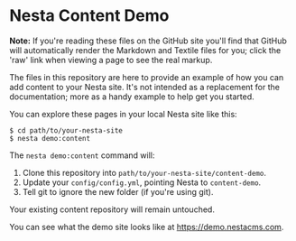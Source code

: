 Nesta Content Demo
==================

**Note:** If you're reading these files on the GitHub site you'll find
that GitHub will automatically render the Markdown and Textile files for
you; click the 'raw' link when viewing a page to see the real markup.

The files in this repository are here to provide an example of how you
can add content to your Nesta site. It's not intended as a replacement
for the documentation; more as a handy example to help get you started.

You can explore these pages in your local Nesta site like this:

    $ cd path/to/your-nesta-site
    $ nesta demo:content

The `nesta demo:content` command will:

 1. Clone this repository into `path/to/your-nesta-site/content-demo`.
 2. Update your `config/config.yml`, pointing Nesta to `content-demo`.
 3. Tell git to ignore the new folder (if you're using git).

Your existing content repository will remain untouched.

You can see what the demo site looks like at <https://demo.nestacms.com>.
